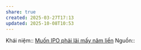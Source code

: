 ```yaml
---
share: true
created: 2025-03-27T17:13
updated: 2025-10-08T10:53
---
```

Khái niệm:: 
[Muốn IPO phải lãi mấy năm liền](../../../../%E2%9A%A1Hi%E1%BB%83u%20bi%E1%BA%BFt%20s%C3%A2u/Ng%C3%A0nh%20ngh%E1%BB%81%20c%E1%BB%A5%20th%E1%BB%83/T%C3%A0i%20ch%C3%ADnh/Ch%E1%BB%A9ng%20kho%C3%A1n/Mu%E1%BB%91n%20IPO%20ph%E1%BA%A3i%20l%C3%A3i%20m%E1%BA%A5y%20n%C4%83m%20li%E1%BB%81n.md)
Nguồn:: 